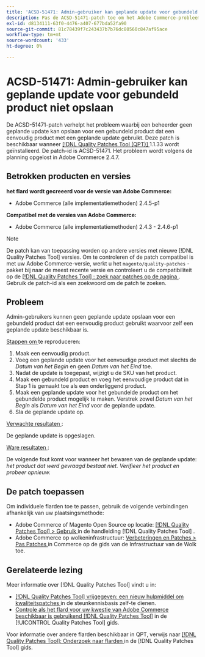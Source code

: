 ```yaml
---
title: 'ACSD-51471: Admin-gebruiker kan geplande update voor gebundeld product niet opslaan'
description: Pas de ACSD-51471-patch toe om het Adobe Commerce-probleem op te lossen waarbij een beheerder geen geplande update kan opslaan voor een gebundeld product dat een eenvoudig product met een geplande update gebruikt.
exl-id: d8134111-63f0-4476-a407-677bda52fa90
source-git-commit: 81c78439f7c243437b7b76dc80560c847af95ace
workflow-type: tm+mt
source-wordcount: '433'
ht-degree: 0%

---
```


# ACSD-51471: Admin-gebruiker kan geplande update voor gebundeld product niet opslaan

De ACSD-51471-patch verhelpt het probleem waarbij een beheerder geen geplande update kan opslaan voor een gebundeld product dat een eenvoudig product met een geplande update gebruikt. Deze patch is beschikbaar wanneer [[!DNL Quality Patches Tool (QPT)] ](https://experienceleague.adobe.com/en/docs/commerce-knowledge-base/kb/announcements/commerce-announcements/magento-quality-patches-released-new-tool-to-self-serve-quality-patches) 1.1.33 wordt geïnstalleerd. De patch-id is ACSD-51471. Het probleem wordt volgens de planning opgelost in Adobe Commerce 2.4.7.

## Betrokken producten en versies

**het flard wordt gecreeerd voor de versie van Adobe Commerce:**

* Adobe Commerce (alle implementatiemethoden) 2.4.5-p1

**Compatibel met de versies van Adobe Commerce:**

* Adobe Commerce (alle implementatiemethoden) 2.4.3 - 2.4.6-p1

>[!NOTE]
>
>De patch kan van toepassing worden op andere versies met nieuwe [!DNL Quality Patches Tool] versies. Om te controleren of de patch compatibel is met uw Adobe Commerce-versie, werkt u het `magento/quality-patches` -pakket bij naar de meest recente versie en controleert u de compatibiliteit op de [[!DNL Quality Patches Tool] : zoek naar patches op de pagina ](https://experienceleague.adobe.com/tools/commerce-quality-patches/index.html) . Gebruik de patch-id als een zoekwoord om de patch te zoeken.

## Probleem

Admin-gebruikers kunnen geen geplande update opslaan voor een gebundeld product dat een eenvoudig product gebruikt waarvoor zelf een geplande update beschikbaar is.

<u> Stappen om </u> te reproduceren:

1. Maak een eenvoudig product.
1. Voeg een geplande update voor het eenvoudige product met slechts de *Datum van het Begin* en geen *Datum van het Eind* toe.
1. Nadat de update is toegepast, wijzigt u de SKU van het product.
1. Maak een gebundeld product en voeg het eenvoudige product dat in Stap 1 is gemaakt toe als een onderliggend product.
1. Maak een geplande update voor het gebundelde product om het gebundelde product mogelijk te maken. Verstrek zowel *Datum van het Begin* als *Datum van het Eind* voor de geplande update.
1. Sla de geplande update op.

<u> Verwachte resultaten </u>:

De geplande update is opgeslagen.

<u> Ware resultaten </u>:

De volgende fout komt voor wanneer het bewaren van de geplande update: *het product dat werd gevraagd bestaat niet. Verifieer het product en probeer opnieuw.*

## De patch toepassen

Om individuele flarden toe te passen, gebruik de volgende verbindingen afhankelijk van uw plaatsingsmethode:

* Adobe Commerce of Magento Open Source op locatie: [[!DNL Quality Patches Tool]  > Gebruik ](/help/tools/quality-patches-tool/usage.md) in de handleiding [!DNL Quality Patches Tool] .
* Adobe Commerce op wolkeninfrastructuur: [ Verbeteringen en Patches > Pas Patches ](https://experienceleague.adobe.com/docs/commerce-cloud-service/user-guide/develop/upgrade/apply-patches.html) in Commerce op de gids van de Infrastructuur van de Wolk toe.

## Gerelateerde lezing

Meer informatie over [!DNL Quality Patches Tool] vindt u in:

* [[!DNL Quality Patches Tool]  vrijgegeven: een nieuw hulpmiddel om kwaliteitspatches ](https://experienceleague.adobe.com/en/docs/commerce-knowledge-base/kb/announcements/commerce-announcements/magento-quality-patches-released-new-tool-to-self-serve-quality-patches) in de steunkennisbasis zelf-te dienen.
* [ Controle als het flard voor uw kwestie van Adobe Commerce beschikbaar is gebruikend  [!DNL Quality Patches Tool]](/help/tools/quality-patches-tool/patches-available-in-qpt/check-patch-for-magento-issue-with-magento-quality-patches.md) in de [!UICONTROL Quality Patches Tool] gids.


Voor informatie over andere flarden beschikbaar in QPT, verwijs naar [[!DNL Quality Patches Tool]: Onderzoek naar flarden ](https://experienceleague.adobe.com/tools/commerce-quality-patches/index.html) in de [!DNL Quality Patches Tool] gids.
